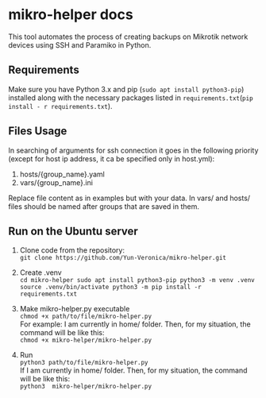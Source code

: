 # mikro-helper docs

This tool automates the process of creating backups on Mikrotik network devices using SSH and Paramiko in Python.

## Requirements

Make sure you have Python 3.x and pip (``sudo apt install python3-pip``) installed
along with the necessary packages listed in `requirements.txt`(`pip install - r requirements.txt`).

## Files Usage

In searching of arguments for ssh connection it goes in the following priority (except for host ip address, it ca be
specified only in host.yml):

1. hosts/{group_name}.yaml
2. vars/{group_name}.ini

Replace file content as in examples but with your data.
In vars/ and hosts/ files should be named after groups that are
saved in them. 

## Run on the Ubuntu server

1. Clone code from the repository:</br>
   ``
   git clone https://github.com/Yun-Veronica/mikro-helper.git
   ``
2. Create .venv </br>
   ``
   cd mikro-helper
   sudo apt install python3-pip
   python3 -m venv .venv
   source .venv/bin/activate
   python3 -m pip install -r requirements.txt
   ``

3. Make mikro-helper.py executable </br>
   ``
   chmod +x path/to/file/mikro-helper.py
   ``
   </br> For example: I am currently in home/ folder. Then, for my situation, the command will be like this: </br>
   ``
   chmod +x mikro-helper/mikro-helper.py
   ``
4. Run </br>
   ``
   python3 path/to/file/mikro-helper.py
   ``
   </br >If I am currently in home/ folder. Then, for my situation, the command will be like this: </br>
   ``
   python3  mikro-helper/mikro-helper.py
   ``